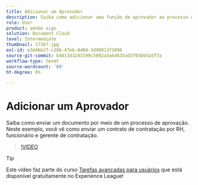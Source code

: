 ```yaml
---
title: Adicionar um Aprovador
description: Saiba como adicionar uma função de aprovador ao processo de aprovação de contrato
role: User
product: adobe sign
solution: Document Cloud
level: Intermediate
thumbnail: 17367.jpg
exl-id: e3d46b27-c30b-47eb-8d84-3d99813f3096
source-git-commit: b4413d3243190c5892a3ab4635ad3f03bb5a5f7a
workflow-type: tm+mt
source-wordcount: '69'
ht-degree: 0%

---
```


# Adicionar um Aprovador

Saiba como enviar um documento por meio de um processo de aprovação. Neste exemplo, você vê como enviar um contrato de contratação por RH, funcionário e gerente de contratação.

>[!VIDEO](https://video.tv.adobe.com/v/17367?hidetitle=true)

>[!TIP]
>
>Este vídeo faz parte do curso [Tarefas avançadas para usuários](https://experienceleague.adobe.com/?recommended=Sign-U-1-2020.3) que está disponível gratuitamente no Experience League!


